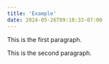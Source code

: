 ```yaml
---
title: 'Example'
date: 2024-05-26T09:10:33-07:00
---
```


This is the first paragraph.

<!--more-->

This is the second paragraph.
